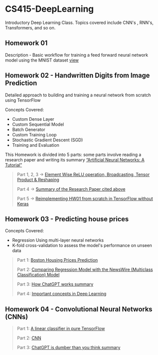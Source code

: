 # CS415-DeepLearning
Introductory Deep Learning Class. Topics covered include CNN's , RNN's, Transformers, and so on.

## Homework 01
Description - Basic workflow for training a feed forward neural network model using the MNIST dataset
[view](https://github.com/roshpdl/cs415-deep-learning/blob/main/Homeworks/Homework_07/Homework_7.ipynb)

## Homework 02 - Handwritten Digits from Image Prediction
Detailed approach to building and training a neural network from scratch using TensorFlow

Concepts Covered: 
- Custom Dense Layer
- Custom Sequential Model
- Batch Generator
- Custom Training Loop
- Stochastic Gradient Descent (SGD)
- Training and Evaluation

This Homework is divided into 5 parts: some parts involve reading a research paper and writing its summary [“Artificial Neural Networks: A Tutorial”](https://ieeexplore.ieee.org/document/485891)

> Part 1, 2, 3 -> [Element Wise ReLU operation, Broadcasting, Tensor Product & Reshaping](https://github.com/roshpdl/cs415-deep-learning/blob/main/Homeworks/Homework_2/HW2_upto_part3.ipynb)
> 
> Part 4 -> [Summary of the Research Paper cited above](https://github.com/roshpdl/cs415-deep-learning/blob/main/Homeworks/Homework_2/ANN_summary.pdf)
> 
> Part 5 -> [Reimplementing HW01 from scratch in TensorFlow without Keras](https://github.com/roshpdl/cs415-deep-learning/blob/main/Homeworks/Homework_2/HW2_part5.ipynb)

## Homework 03 - Predicting house prices
Concepts Covered:
- Regression Using multi-layer neural networks
- K-fold cross-validation to assess the model's performance on unseen data

> Part 1: [Boston Housing Prices Prediction](https://github.com/roshpdl/cs415-deep-learning/blob/main/Homeworks/Homework_3/Homework%233P1.ipynb)
> 
> Part 2: [Comparing Regression Model with the NewsWire (Multiclass Classification) Model](https://github.com/roshpdl/cs415-deep-learning/blob/main/Homeworks/Homework_3/HW%233P2.ipynb)
> 
> Part 3: [How ChatGPT works summary](https://github.com/roshpdl/cs415-deep-learning/blob/main/Homeworks/Homework_3/HW%233P3-RP.pdf)
> 
> Part 4: [Important concepts in Deep Learning](https://github.com/roshpdl/cs415-deep-learning/blob/main/Homeworks/Homework_3/ROSHAN%20POUDEL%20-%20HW%233%20Problem%204.pdf)


## Homework 04 - Convolutional Neural Networks (CNNs)

>Part 1: [A linear classifier in pure TensorFlow](https://github.com/roshpdl/cs415-deep-learning/blob/main/Homeworks/Homework_4/HW_4P1.ipynb)
>
>Part 2: [CNN](https://github.com/roshpdl/cs415-deep-learning/blob/main/Homeworks/Homework_4/HW_4P2.ipynb)
>
>Part 3: [ChatGPT is dumber than you think summary](https://github.com/roshpdl/cs415-deep-learning/blob/main/Homeworks/Homework_4/HW_4P3.pdf)






